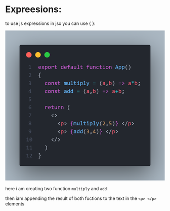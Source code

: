 # Expreesions:

to use js expressions in jsx you can use { }:

![Expression](Imgs/JSEXPRESSIONEXAMPLE-01.png)

here i am creating two function ``multiply`` and ``add``

then iam appending the result of both fuctions to the text in the ``<p> </p>`` elements